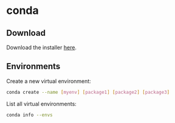 conda
=====

Download
--------------------------------------------------

Download the installer [here](http://conda.pydata.org/miniconda.html).


Environments
--------------------------------------------------

Create a new virtual environment:

```bash
conda create --name [myenv] [package1] [package2] [package3]
```

List all virtual environments:

```bash
conda info --envs
```